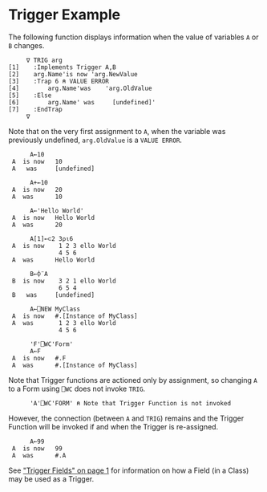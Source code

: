 # Trigger Example

The following function displays information when the value of variables `A` or `B` changes.
```apl
     ∇ TRIG arg
[1]    :Implements Trigger A,B
[2]    arg.Name'is now 'arg.NewValue
[3]    :Trap 6 ⍝ VALUE ERROR
[4]        arg.Name'was    'arg.OldValue
[5]    :Else
[6]        arg.Name' was     [undefined]'
[7]    :EndTrap
     ∇
```

Note that on the very first assignment to `A`, when the variable was previously undefined, `arg.OldValue` is a `VALUE ERROR`.
```apl
      A←10
 A  is now   10
 A   was     [undefined] 
 
      A+←10
 A  is now   20
 A  was      10
 
      A←'Hello World'
 A  is now   Hello World 
 A  was      20
 
      A[1]←⊂2 3⍴⍳6
 A  is now    1 2 3 ello World 
              4 5 6            
 A  was      Hello World 
 
      B←⌽¨A
 B  is now    3 2 1 ello World 
              6 5 4            
 B   was     [undefined] 
 
      A←⎕NEW MyClass
 A  is now   #.[Instance of MyClass] 
 A  was       1 2 3 ello World 
              4 5 6            
 
      'F'⎕WC'Form'
      A←F
 A  is now   #.F 
 A  was      #.[Instance of MyClass] 
```

Note that Trigger functions are actioned only by assignment, so changing `A` to a Form using `⎕WC` does not invoke `TRIG`.
```apl
      'A'⎕WC'FORM' ⍝ Note that Trigger Function is not invoked
```

However, the connection (between `A` and `TRIG`) remains and the Trigger Function will be invoked if and when the Trigger is re-assigned.
```apl
      A←99
 A  is now   99
 A  was      #.A
```

See ["Trigger Fields" on page 1](../object-oriented-programming/class-members/fields/trigger-fields.md) for information on how a Field (in a Class) may be used as a Trigger.
